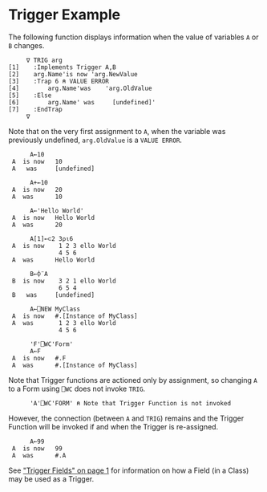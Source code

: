 # Trigger Example

The following function displays information when the value of variables `A` or `B` changes.
```apl
     ∇ TRIG arg
[1]    :Implements Trigger A,B
[2]    arg.Name'is now 'arg.NewValue
[3]    :Trap 6 ⍝ VALUE ERROR
[4]        arg.Name'was    'arg.OldValue
[5]    :Else
[6]        arg.Name' was     [undefined]'
[7]    :EndTrap
     ∇
```

Note that on the very first assignment to `A`, when the variable was previously undefined, `arg.OldValue` is a `VALUE ERROR`.
```apl
      A←10
 A  is now   10
 A   was     [undefined] 
 
      A+←10
 A  is now   20
 A  was      10
 
      A←'Hello World'
 A  is now   Hello World 
 A  was      20
 
      A[1]←⊂2 3⍴⍳6
 A  is now    1 2 3 ello World 
              4 5 6            
 A  was      Hello World 
 
      B←⌽¨A
 B  is now    3 2 1 ello World 
              6 5 4            
 B   was     [undefined] 
 
      A←⎕NEW MyClass
 A  is now   #.[Instance of MyClass] 
 A  was       1 2 3 ello World 
              4 5 6            
 
      'F'⎕WC'Form'
      A←F
 A  is now   #.F 
 A  was      #.[Instance of MyClass] 
```

Note that Trigger functions are actioned only by assignment, so changing `A` to a Form using `⎕WC` does not invoke `TRIG`.
```apl
      'A'⎕WC'FORM' ⍝ Note that Trigger Function is not invoked
```

However, the connection (between `A` and `TRIG`) remains and the Trigger Function will be invoked if and when the Trigger is re-assigned.
```apl
      A←99
 A  is now   99
 A  was      #.A
```

See ["Trigger Fields" on page 1](../object-oriented-programming/class-members/fields/trigger-fields.md) for information on how a Field (in a Class) may be used as a Trigger.
